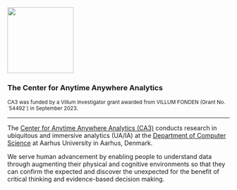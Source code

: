 <img src="https://github.com/user-attachments/assets/6702b341-0404-4230-b590-f1b049a4cbbf" width="150" />
<h3>The Center for Anytime Anywhere Analytics</h3>
<sup>CA3 was funded by a Villum Investigator grant awarded from VILLUM FONDEN (Grant No. `54492`) in September 2023.</sup>

---

The [Center for Anytime Anywhere Analytics (CA3)](https://ca3.au.dk) conducts research in ubiquitous and immersive analytics (UA/IA) at the [Department of Computer Science](https://cs.au.dk) at Aarhus University in Aarhus, Denmark.

We serve human advancement by enabling people to understand data through augmenting their physical and cognitive environments so that they can confirm the expected and discover the unexpected for the benefit of critical thinking and evidence-based decision making. 
